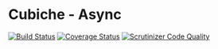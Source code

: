 # Cubiche - Async
[![Build Status](https://travis-ci.org/cubiche/async.svg?branch=master)](https://travis-ci.org/cubiche/async) [![Coverage Status](https://coveralls.io/repos/github/cubiche/async/badge.svg?branch=master)](https://coveralls.io/github/cubiche/async?branch=master) [![Scrutinizer Code Quality](https://scrutinizer-ci.com/g/cubiche/async/badges/quality-score.png?b=master)](https://scrutinizer-ci.com/g/cubiche/async/?branch=master) 

